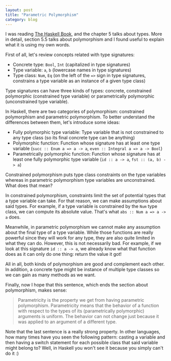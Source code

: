 ```yaml
---
layout: post
title: "Parametric Polymorphism"
category: blog
---
```



I was reading [The Haskell Book](http://haskellbook.com/), and the chapter 5 talks about types. More in detail, section 5.5 talks about polymorphism and I found useful to explain what it is using my own words.

First of all, let's review concepts related with type signatures:

- Concrete type: `Bool`, `Int` (capitalized in type signatures)
- Type variable: `a`, `b` (lowercase names in type signatures)
- Type class: `Num`, `Eq` (on the left of the `=>` sign in type signatures, constrains a type variable as an instance of a given type class)

Type signatures can have three kinds of types: concrete, constrained polymorphic (constrained type variable) or parametrically polymorphic (unconstrained type variable).

In Haskell, there are two categories of polymorphism: constrained polymorphism and parametric polymorphism. To better understand the differences between them, let's introduce some ideas:

- Fully polymorphic type variable: Type variable that is not constrained to any type class (so its final concrete type can be anything)
- Polymorphic function: Function whose signature has at least one type variable (`succ :: Enum a => a -> a`, `even :: Integral a => a -> Bool`)
- Parametrically polymorphic function: Function whose signature has at least one fully polymorphic type variable (`id :: a -> a`, `fst :: (a, b) -> a`)

Constrained polymorphism puts type class constraints on the type variables whereas in parametric polymorphism type variables are unconstrained. What does that mean?

In constrained polymorphism, constraints limit the set of potential types that a type variable can take. For that reason, we can make assumptions about said types. For example, if a type variable is constrained by the `Num` type class, we can compute its absolute value. That's what `abs :: Num a => a -> a` does.

Meanwhile, in parametric polymorphism we cannot make any assumption about the final type of a type variable. While those functions are really powerful since they will work for any type, they are also quite limited in what they can do. However, this is not necessarily bad. For example, if we look at this signature `id :: a -> a`, we already know what that function does as it can only do one thing: return the value it got!

All in all, both kinds of polymorphism are good and complement each other. In addition, a concrete type might be instance of multiple type classes so we can gain as many methods as we want.

Finally, now I hope that this sentence, which ends the section about polymorphism, makes sense:

> Parametricity is the property we get from having parametric polymorphism. Parametricity means that the behavior of a function with respect to the types of its (parametrically polymorphic) arguments is uniform. The behavior can not change just because it was applied to an argument of a different type.

Note that the last sentence is a really strong property. In other languages, how many times have you seen the following pattern: casting a variable and then having a switch statement for each possible class that said variable might belong to? Well, in Haskell you won't see it because you simply can't do it :)
